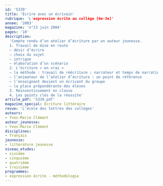```yaml
---
id: '5339'
title: 'Écrire avec un écrivain'
rubrique: 'L'expression écrite au collège [6e-3e]'
annee: '2003'
magazine: 'n°13 juin 2004'
pages: '10'
description: 
  'Compte rendu d’un atelier d’écriture par un auteur jeunesse.
  1. Travail de mise en route
  – désir d’écrire
  – choix du sujet
  – intrigue
  – élaboration d’un scénario
  2. L’écriture « en vrai »
  – la méthode : travail de réécriture ; narrateur et temps de narration ; action ; techniques liées à l’écriture
  – l’animateur de l’atelier d’écriture : un point de référence
  – l’enseignant devient un écrivant du groupe
  – la place prépondérante des élèves
  3. Réinvestissement en classe
  4. Les points clés de la réussite'
article_pdf: '5339.pdf'
magazine_special: Écriture littéraire
revue: 'L’école des lettres des collèges'
auteurs:
- Yves-Marie Clément
auteur_jeunesse:
- Yves-Marie Clément
disciplines:
- français
jeunesse:
- littérature jeunesse
niveau_etudes:
- sixième
- cinquième
- quatrième
- troisième
programmes:
- expression écrite - méthodologie
---
```

